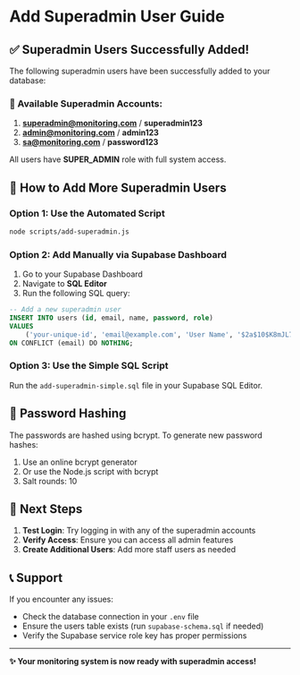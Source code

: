 # Add Superadmin User Guide

## ✅ Superadmin Users Successfully Added!

The following superadmin users have been successfully added to your database:

### 👑 Available Superadmin Accounts:

1. **superadmin@monitoring.com** / **superadmin123**
2. **admin@monitoring.com** / **admin123** 
3. **sa@monitoring.com** / **password123**

All users have **SUPER_ADMIN** role with full system access.

## 🔧 How to Add More Superadmin Users

### Option 1: Use the Automated Script
```bash
node scripts/add-superadmin.js
```

### Option 2: Add Manually via Supabase Dashboard

1. Go to your Supabase Dashboard
2. Navigate to **SQL Editor**
3. Run the following SQL query:

```sql
-- Add a new superadmin user
INSERT INTO users (id, email, name, password, role) 
VALUES 
    ('your-unique-id', 'email@example.com', 'User Name', '$2a$10$K8mJL7n2J8J8J8J8J8J8J8J8J8J8J8J8J8J8J8J8J8J8J8J8J8J8J8J8J8', 'SUPER_ADMIN')
ON CONFLICT (email) DO NOTHING;
```

### Option 3: Use the Simple SQL Script
Run the `add-superadmin-simple.sql` file in your Supabase SQL Editor.

## 🔐 Password Hashing

The passwords are hashed using bcrypt. To generate new password hashes:

1. Use an online bcrypt generator
2. Or use the Node.js script with bcrypt
3. Salt rounds: 10

## 🚀 Next Steps

1. **Test Login**: Try logging in with any of the superadmin accounts
2. **Verify Access**: Ensure you can access all admin features
3. **Create Additional Users**: Add more staff users as needed

## 📞 Support

If you encounter any issues:
- Check the database connection in your `.env` file
- Ensure the users table exists (run `supabase-schema.sql` if needed)
- Verify the Supabase service role key has proper permissions

---

**✨ Your monitoring system is now ready with superadmin access!**